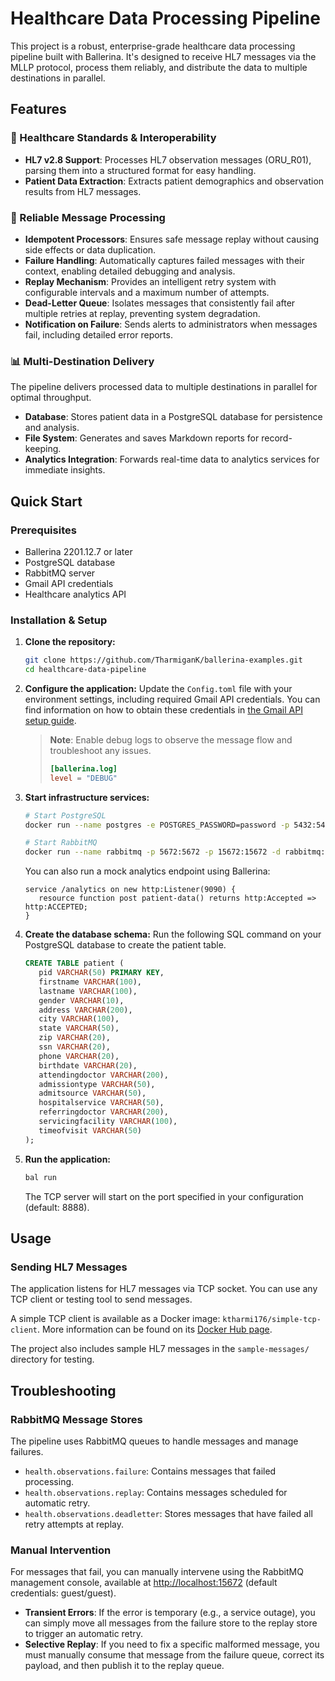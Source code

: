 # Healthcare Data Processing Pipeline

This project is a robust, enterprise-grade healthcare data processing pipeline built with Ballerina. It's designed to receive HL7 messages via the MLLP protocol, process them reliably, and distribute the data to multiple destinations in parallel.

## Features

### 🏥 Healthcare Standards & Interoperability

- **HL7 v2.8 Support**: Processes HL7 observation messages (ORU_R01), parsing them into a structured format for easy handling.
- **Patient Data Extraction**: Extracts patient demographics and observation results from HL7 messages.

### 🔄 Reliable Message Processing

- **Idempotent Processors**: Ensures safe message replay without causing side effects or data duplication.
- **Failure Handling**: Automatically captures failed messages with their context, enabling detailed debugging and analysis.
- **Replay Mechanism**: Provides an intelligent retry system with configurable intervals and a maximum number of attempts.
- **Dead-Letter Queue**: Isolates messages that consistently fail after multiple retries at replay, preventing system degradation.
- **Notification on Failure**: Sends alerts to administrators when messages fail, including detailed error reports.

### 📊 Multi-Destination Delivery

The pipeline delivers processed data to multiple destinations in parallel for optimal throughput.

- **Database**: Stores patient data in a PostgreSQL database for persistence and analysis.
- **File System**: Generates and saves Markdown reports for record-keeping.
- **Analytics Integration**: Forwards real-time data to analytics services for immediate insights.

## Quick Start

### Prerequisites

- Ballerina 2201.12.7 or later
- PostgreSQL database
- RabbitMQ server
- Gmail API credentials
- Healthcare analytics API

### Installation & Setup

1. **Clone the repository:**

      ```bash
      git clone https://github.com/TharmiganK/ballerina-examples.git
      cd healthcare-data-pipeline
      ```

2. **Configure the application:**
   Update the `Config.toml` file with your environment settings, including required Gmail API credentials. You can find information on how to obtain these credentials in [the Gmail API setup guide](https://central.ballerina.io/ballerinax/googleapis.gmail/latest#setup-guide).

   > **Note**: Enable debug logs to observe the message flow and troubleshoot any issues.
   >
   > ```toml
   > [ballerina.log]
   > level = "DEBUG"
   > ```

3. **Start infrastructure services:**

      ```bash
      # Start PostgreSQL
      docker run --name postgres -e POSTGRES_PASSWORD=password -p 5432:5432 -d postgres

      # Start RabbitMQ
      docker run --name rabbitmq -p 5672:5672 -p 15672:15672 -d rabbitmq:3-management
      ```

      You can also run a mock analytics endpoint using Ballerina:

      ```ballerina
      service /analytics on new http:Listener(9090) {
         resource function post patient-data() returns http:Accepted => http:ACCEPTED;
      }
      ```

4. **Create the database schema:**
   Run the following SQL command on your PostgreSQL database to create the patient table.

      ```sql
      CREATE TABLE patient (
         pid VARCHAR(50) PRIMARY KEY,
         firstname VARCHAR(100),
         lastname VARCHAR(100),
         gender VARCHAR(10),
         address VARCHAR(200),
         city VARCHAR(100),
         state VARCHAR(50),
         zip VARCHAR(20),
         ssn VARCHAR(20),
         phone VARCHAR(20),
         birthdate VARCHAR(20),
         attendingdoctor VARCHAR(200),
         admissiontype VARCHAR(50),
         admitsource VARCHAR(50),
         hospitalservice VARCHAR(50),
         referringdoctor VARCHAR(200),
         servicingfacility VARCHAR(100),
         timeofvisit VARCHAR(50)
      );
      ```

5. **Run the application:**

      ```bash
      bal run
      ```

      The TCP server will start on the port specified in your configuration (default: 8888).

## Usage

### Sending HL7 Messages

The application listens for HL7 messages via TCP socket. You can use any TCP client or testing tool to send messages.

A simple TCP client is available as a Docker image: `ktharmi176/simple-tcp-client`. More information can be found on its [Docker Hub page](https://hub.docker.com/r/ktharmi176/simple-tcp-client).

The project also includes sample HL7 messages in the `sample-messages/` directory for testing.

## Troubleshooting

### RabbitMQ Message Stores

The pipeline uses RabbitMQ queues to handle messages and manage failures.

- `health.observations.failure`: Contains messages that failed processing.
- `health.observations.replay`: Contains messages scheduled for automatic retry.
- `health.observations.deadletter`: Stores messages that have failed all retry attempts at replay.

### Manual Intervention

For messages that fail, you can manually intervene using the RabbitMQ management console, available at <http://localhost:15672> (default credentials: guest/guest).

- **Transient Errors**: If the error is temporary (e.g., a service outage), you can simply move all messages from the failure store to the replay store to trigger an automatic retry.
- **Selective Replay**: If you need to fix a specific malformed message, you must manually consume that message from the failure queue, correct its payload, and then publish it to the replay queue.
